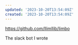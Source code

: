 ```yaml
---
updated: '2023-10-20T13:54:09Z'
created: '2023-10-20T13:54:09Z'
---
```

https://github.com/llimllib/limbo

The slack bot I wrote
